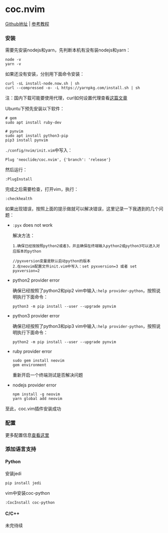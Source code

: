 # coc.nvim

[Github地址](https://github.com/neoclide/coc.nvim) | [参考教程](https://www.jianshu.com/p/55cf1fa7a467)

### 安装

需要先安装nodejs和yarn，先判断本机有没有装nodejs和yarn：
```
node -v
yarn -v
```

如果还没有安装，分别用下面命令安装：
```
curl -sL install-node.now.sh | sh
curl --compressed -o- -L https://yarnpkg.com/install.sh | sh
```

注：国内下载可能要使用代理，curl如何设置代理查看[这篇文章]()

Ubuntu下预先安装以下软件：

```
# gem
sudo apt install ruby-dev

# pynvim
sudo apt install python3-pip
pip3 install pynvim
```

`./config/nvim/init.vim`中写入：
```
Plug 'neoclide/coc.nvim', {'branch': 'release'}
```
然后运行：
```
:PlugInstall
```
完成之后需要检查，打开vim，执行：
```
:checkhealth
```
如果出现错误，按照上面的提示做就可以解决错误，这里记录一下我遇到的几个问题：

- `:pyx` does not work

  解决方法：
  ```
  1.确保已经按按照python2或者3，并且确保在终端输入python2或python3可以进入对应版本的python

  //pyxversion变量是默认启动python的版本
  2.在neovim配置文件init.vim中写入：set pyxversion=3 或者 set pyxversion=2
  ```

- python2 provider error

  确保已经按照了python2和pip2
  vim中输入`:help provider-python`，按照说明执行下面命令：
  ```
  python3 -m pip install --user --upgrade pynvim
  ```

- python3 provider error

  确保已经按照了python3和pip3
  vim中输入`:help provider-python`，按照说明执行下面命令：
  ```
  python2 -m pip install --user --upgrade pynvim
  ```

- ruby provider error

  ```
  sudo gem install neovim
  gem environment
  ```
  重新开启一个终端测试是否解决问题

- nodejs provider error

  ```
  npm install -g neovim
  yarn global add neovim
  ```

至此，coc.vim插件安装成功

### 配置

更多配置信息[查看这里](https://github.com/neoclide/coc.nvim#example-vim-configuration)

### 添加语言支持

#### Python

安装jedi
```
pip install jedi
```
vim中安装coc-python
```
:CocInstall coc-python
```

#### C/C++

未完待续

